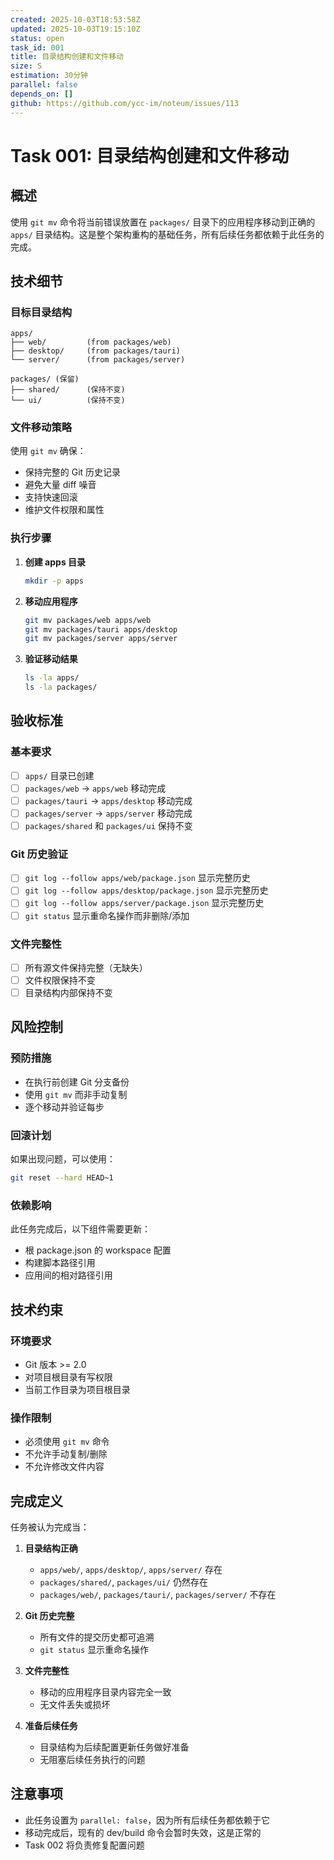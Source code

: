 ```yaml
---
created: 2025-10-03T18:53:58Z
updated: 2025-10-03T19:15:10Z
status: open
task_id: 001
title: 目录结构创建和文件移动
size: S
estimation: 30分钟
parallel: false
depends_on: []
github: https://github.com/ycc-im/noteum/issues/113
---
```


# Task 001: 目录结构创建和文件移动

## 概述

使用 `git mv` 命令将当前错误放置在 `packages/` 目录下的应用程序移动到正确的 `apps/` 目录结构。这是整个架构重构的基础任务，所有后续任务都依赖于此任务的完成。

## 技术细节

### 目标目录结构
```
apps/
├── web/         (from packages/web)
├── desktop/     (from packages/tauri)
└── server/      (from packages/server)

packages/ (保留)
├── shared/      (保持不变)
└── ui/          (保持不变)
```

### 文件移动策略

使用 `git mv` 确保：
- 保持完整的 Git 历史记录
- 避免大量 diff 噪音
- 支持快速回滚
- 维护文件权限和属性

### 执行步骤

1. **创建 apps 目录**
   ```bash
   mkdir -p apps
   ```

2. **移动应用程序**
   ```bash
   git mv packages/web apps/web
   git mv packages/tauri apps/desktop
   git mv packages/server apps/server
   ```

3. **验证移动结果**
   ```bash
   ls -la apps/
   ls -la packages/
   ```

## 验收标准

### 基本要求
- [ ] `apps/` 目录已创建
- [ ] `packages/web` → `apps/web` 移动完成
- [ ] `packages/tauri` → `apps/desktop` 移动完成
- [ ] `packages/server` → `apps/server` 移动完成
- [ ] `packages/shared` 和 `packages/ui` 保持不变

### Git 历史验证
- [ ] `git log --follow apps/web/package.json` 显示完整历史
- [ ] `git log --follow apps/desktop/package.json` 显示完整历史
- [ ] `git log --follow apps/server/package.json` 显示完整历史
- [ ] `git status` 显示重命名操作而非删除/添加

### 文件完整性
- [ ] 所有源文件保持完整（无缺失）
- [ ] 文件权限保持不变
- [ ] 目录结构内部保持不变

## 风险控制

### 预防措施
- 在执行前创建 Git 分支备份
- 使用 `git mv` 而非手动复制
- 逐个移动并验证每步

### 回滚计划
如果出现问题，可以使用：
```bash
git reset --hard HEAD~1
```

### 依赖影响
此任务完成后，以下组件需要更新：
- 根 package.json 的 workspace 配置
- 构建脚本路径引用
- 应用间的相对路径引用

## 技术约束

### 环境要求
- Git 版本 >= 2.0
- 对项目根目录有写权限
- 当前工作目录为项目根目录

### 操作限制
- 必须使用 `git mv` 命令
- 不允许手动复制/删除
- 不允许修改文件内容

## 完成定义

任务被认为完成当：

1. **目录结构正确**
   - `apps/web/`, `apps/desktop/`, `apps/server/` 存在
   - `packages/shared/`, `packages/ui/` 仍然存在
   - `packages/web/`, `packages/tauri/`, `packages/server/` 不存在

2. **Git 历史完整**
   - 所有文件的提交历史都可追溯
   - `git status` 显示重命名操作

3. **文件完整性**
   - 移动的应用程序目录内容完全一致
   - 无文件丢失或损坏

4. **准备后续任务**
   - 目录结构为后续配置更新任务做好准备
   - 无阻塞后续任务执行的问题

## 注意事项

- 此任务设置为 `parallel: false`，因为所有后续任务都依赖于它
- 移动完成后，现有的 dev/build 命令会暂时失效，这是正常的
- Task 002 将负责修复配置问题
